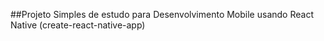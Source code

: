 ##Projeto Simples de estudo para Desenvolvimento Mobile usando React Native (create-react-native-app)
